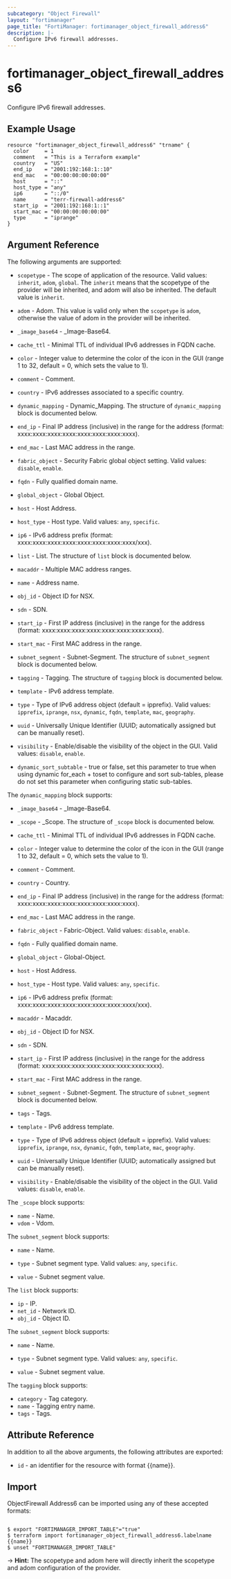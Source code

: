 ```yaml
---
subcategory: "Object Firewall"
layout: "fortimanager"
page_title: "FortiManager: fortimanager_object_firewall_address6"
description: |-
  Configure IPv6 firewall addresses.
---
```


# fortimanager_object_firewall_address6
Configure IPv6 firewall addresses.

## Example Usage

```hcl
resource "fortimanager_object_firewall_address6" "trname" {
  color     = 1
  comment   = "This is a Terraform example"
  country   = "US"
  end_ip    = "2001:192:168:1::10"
  end_mac   = "00:00:00:00:00:00"
  host      = "::"
  host_type = "any"
  ip6       = "::/0"
  name      = "terr-firewall-address6"
  start_ip  = "2001:192:168:1::1"
  start_mac = "00:00:00:00:00:00"
  type      = "iprange"
}
```

## Argument Reference


The following arguments are supported:

* `scopetype` - The scope of application of the resource. Valid values: `inherit`, `adom`, `global`. The `inherit` means that the scopetype of the provider will be inherited, and adom will also be inherited. The default value is `inherit`.
* `adom` - Adom. This value is valid only when the `scopetype` is `adom`, otherwise the value of adom in the provider will be inherited.

* `_image_base64` - _Image-Base64.
* `cache_ttl` - Minimal TTL of individual IPv6 addresses in FQDN cache.
* `color` - Integer value to determine the color of the icon in the GUI (range 1 to 32, default = 0, which sets the value to 1).
* `comment` - Comment.
* `country` - IPv6 addresses associated to a specific country.
* `dynamic_mapping` - Dynamic_Mapping. The structure of `dynamic_mapping` block is documented below.
* `end_ip` - Final IP address (inclusive) in the range for the address (format: xxxx:xxxx:xxxx:xxxx:xxxx:xxxx:xxxx:xxxx).
* `end_mac` - Last MAC address in the range.
* `fabric_object` - Security Fabric global object setting. Valid values: `disable`, `enable`.

* `fqdn` - Fully qualified domain name.
* `global_object` - Global Object.
* `host` - Host Address.
* `host_type` - Host type. Valid values: `any`, `specific`.

* `ip6` - IPv6 address prefix (format: xxxx:xxxx:xxxx:xxxx:xxxx:xxxx:xxxx:xxxx/xxx).
* `list` - List. The structure of `list` block is documented below.
* `macaddr` - Multiple MAC address ranges.
* `name` - Address name.
* `obj_id` - Object ID for NSX.
* `sdn` - SDN.
* `start_ip` - First IP address (inclusive) in the range for the address (format: xxxx:xxxx:xxxx:xxxx:xxxx:xxxx:xxxx:xxxx).
* `start_mac` - First MAC address in the range.
* `subnet_segment` - Subnet-Segment. The structure of `subnet_segment` block is documented below.
* `tagging` - Tagging. The structure of `tagging` block is documented below.
* `template` - IPv6 address template.
* `type` - Type of IPv6 address object (default = ipprefix). Valid values: `ipprefix`, `iprange`, `nsx`, `dynamic`, `fqdn`, `template`, `mac`, `geography`.

* `uuid` - Universally Unique Identifier (UUID; automatically assigned but can be manually reset).
* `visibility` - Enable/disable the visibility of the object in the GUI. Valid values: `disable`, `enable`.

* `dynamic_sort_subtable` - true or false, set this parameter to true when using dynamic for_each + toset to configure and sort sub-tables, please do not set this parameter when configuring static sub-tables.

The `dynamic_mapping` block supports:

* `_image_base64` - _Image-Base64.
* `_scope` - _Scope. The structure of `_scope` block is documented below.
* `cache_ttl` - Minimal TTL of individual IPv6 addresses in FQDN cache.
* `color` - Integer value to determine the color of the icon in the GUI (range 1 to 32, default = 0, which sets the value to 1).
* `comment` - Comment.
* `country` - Country.
* `end_ip` - Final IP address (inclusive) in the range for the address (format: xxxx:xxxx:xxxx:xxxx:xxxx:xxxx:xxxx:xxxx).
* `end_mac` - Last MAC address in the range.
* `fabric_object` - Fabric-Object. Valid values: `disable`, `enable`.

* `fqdn` - Fully qualified domain name.
* `global_object` - Global-Object.
* `host` - Host Address.
* `host_type` - Host type. Valid values: `any`, `specific`.

* `ip6` - IPv6 address prefix (format: xxxx:xxxx:xxxx:xxxx:xxxx:xxxx:xxxx:xxxx/xxx).
* `macaddr` - Macaddr.
* `obj_id` - Object ID for NSX.
* `sdn` - SDN.
* `start_ip` - First IP address (inclusive) in the range for the address (format: xxxx:xxxx:xxxx:xxxx:xxxx:xxxx:xxxx:xxxx).
* `start_mac` - First MAC address in the range.
* `subnet_segment` - Subnet-Segment. The structure of `subnet_segment` block is documented below.
* `tags` - Tags.
* `template` - IPv6 address template.
* `type` - Type of IPv6 address object (default = ipprefix). Valid values: `ipprefix`, `iprange`, `nsx`, `dynamic`, `fqdn`, `template`, `mac`, `geography`.

* `uuid` - Universally Unique Identifier (UUID; automatically assigned but can be manually reset).
* `visibility` - Enable/disable the visibility of the object in the GUI. Valid values: `disable`, `enable`.


The `_scope` block supports:

* `name` - Name.
* `vdom` - Vdom.

The `subnet_segment` block supports:

* `name` - Name.
* `type` - Subnet segment type. Valid values: `any`, `specific`.

* `value` - Subnet segment value.

The `list` block supports:

* `ip` - IP.
* `net_id` - Network ID.
* `obj_id` - Object ID.

The `subnet_segment` block supports:

* `name` - Name.
* `type` - Subnet segment type. Valid values: `any`, `specific`.

* `value` - Subnet segment value.

The `tagging` block supports:

* `category` - Tag category.
* `name` - Tagging entry name.
* `tags` - Tags.


## Attribute Reference

In addition to all the above arguments, the following attributes are exported:
* `id` - an identifier for the resource with format {{name}}.

## Import

ObjectFirewall Address6 can be imported using any of these accepted formats:
```

$ export "FORTIMANAGER_IMPORT_TABLE"="true"
$ terraform import fortimanager_object_firewall_address6.labelname {{name}}
$ unset "FORTIMANAGER_IMPORT_TABLE"
```
-> **Hint:** The scopetype and adom here will directly inherit the scopetype and adom configuration of the provider.
